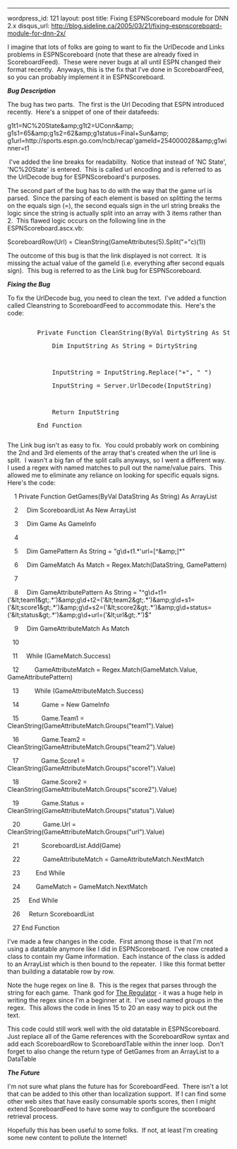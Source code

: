 --- 
wordpress_id: 121
layout: post
title: Fixing ESPNScoreboard module for DNN 2.x
disqus_url: http://blog.sideline.ca/2005/03/21/fixing-espnscoreboard-module-for-dnn-2x/

<p>I imagine that lots of folks are going to want to fix the UrlDecode and Links problems in ESPNScoreboard (note that these are already fixed in ScoreboardFeed).  These were never bugs at all until ESPN changed their format recently.  Anyways, this is the fix that I've done in ScoreboardFeed, so you can probably implement it in ESPNScoreboard.</p>
<p><strong><em>Bug Description</em></strong></p>
<p>The bug has two parts.  The first is the Url Decoding that ESPN introduced recently.  Here's a snippet of one of their datafeeds:</p>
<div>
<p>g1t1=NC%20State&amp;amp;g1t2=UConn&amp;amp;<br />g1s1=65&amp;amp;g1s2=62&amp;amp;g1status=Final+Sun&amp;amp;<br />g1url=http://sports.espn.go.com/ncb/recap'gameId=254000028&amp;amp;g1winner=t1</p></div>
<p> I've added the line breaks for readability.  Notice that instead of 'NC State', 'NC%20State' is entered.  This is called url encoding and is referred to as the UrlDecode bug for ESPNScoreboard's purposes.</p>
<p>The second part of the bug has to do with the way that the game url is parsed.  Since the parsing of each element is based on splitting the terms on the equals sign (=), the second equals sign in the url string breaks the logic since the string is actually split into an array with 3 items rather than 2.  This flawed logic occurs on the following line in the ESPNScoreboard.ascx.vb:</p>
<div>
<p>ScoreboardRow(Url) = CleanString(GameAttributes(5).Split("="c)(1))</p></div>
<p>The outcome of this bug is that the link displayed is not correct.  It is missing the actual value of the gameId (i.e. everything after second equals sign).  This bug is referred to as the Link bug for ESPNScoreboard. </p>
<p><strong><em>Fixing the Bug</em></strong></p>
<p>To fix the UrlDecode bug, you need to clean the text.  I've added a function called Cleanstring to ScoreboardFeed to accommodate this.  Here's the code:</p><pre><div><p>        Private Function CleanString(ByVal DirtyString As String) As String</p><p>            Dim InputString As String = DirtyString </p>
<p>            InputString = InputString.Replace("+", " ")
</p><p>            InputString = Server.UrlDecode(InputString)</p><p>
</p><p>            Return InputString</p><p>        End Function</p></div></pre>
<p>The Link bug isn't as easy to fix.  You could probably work on combining the 2nd and 3rd elements of the array that's created when the url line is split.  I wasn't a big fan of the split calls anyways, so I went a different way.  I used a regex with named matches to pull out the name/value pairs.  This allowed me to eliminate any reliance on looking for specific equals signs.  Here's the code:</p>
<div>
<p>    1 Private Function GetGames(ByVal DataString As String) As ArrayList</p>
<p>    2     Dim ScoreboardList As New ArrayList</p>
<p>    3     Dim Game As GameInfo</p>
<p>    4  </p>
<p>    5     Dim GamePattern As String = "g\d+t1.*'url=[^&amp;amp;]*"</p>
<p>    6     Dim GameMatch As Match = Regex.Match(DataString, GamePattern)</p>
<p>    7  </p>
<p>    8     Dim GameAttributePattern As String = "^g\d+t1=('&amp;lt;team1&amp;gt;.*')&amp;amp;g\d+t2=('&amp;lt;team2&amp;gt;.*')&amp;amp;g\d+s1=('&amp;lt;score1&amp;gt;.*')&amp;amp;g\d+s2=('&amp;lt;score2&amp;gt;.*')&amp;amp;g\d+status=('&amp;lt;status&amp;gt;.*')&amp;amp;g\d+url=('&amp;lt;url&amp;gt;.*')$"</p>
<p>    9     Dim GameAttributeMatch As Match</p>
<p>   10  </p>
<p>   11     While (GameMatch.Success)</p>
<p>   12         GameAttributeMatch = Regex.Match(GameMatch.Value, GameAttributePattern)</p>
<p>   13         While (GameAttributeMatch.Success)</p>
<p>   14             Game = New GameInfo</p>
<p>   15             Game.Team1 = CleanString(GameAttributeMatch.Groups("team1").Value)</p>
<p>   16             Game.Team2 = CleanString(GameAttributeMatch.Groups("team2").Value)</p>
<p>   17             Game.Score1 = CleanString(GameAttributeMatch.Groups("score1").Value)</p>
<p>   18             Game.Score2 = CleanString(GameAttributeMatch.Groups("score2").Value)</p>
<p>   19             Game.Status = CleanString(GameAttributeMatch.Groups("status").Value)</p>
<p>   20             Game.Url = CleanString(GameAttributeMatch.Groups("url").Value)</p>
<p>   21             ScoreboardList.Add(Game)</p>
<p>   22             GameAttributeMatch = GameAttributeMatch.NextMatch</p>
<p>   23         End While</p>
<p>   24         GameMatch = GameMatch.NextMatch</p>
<p>   25     End While</p>
<p>   26     Return ScoreboardList</p>
<p>   27 End Function</p></div>
<p>I've made a few changes in the code.  First among those is that I'm not using a datatable anymore like I did in ESPNScoreboard.  I've now created a class to contain my Game information.  Each instance of the class is added to an ArrayList which is then bound to the repeater.  I like this format better than building a datatable row by row.</p>
<p>Note the huge regex on line 8.  This is the regex that parses through the string for each game.  Thank god for <a href="http://regex.osherove.com/">The Regulator</a> - it was a huge help in writing the regex since I'm a beginner at it.  I've used named groups in the regex.  This allows the code in lines 15 to 20 an easy way to pick out the text.</p>
<p>This code could still work well with the old datatable in ESPNScoreboard.  Just replace all of the Game references with the ScoreboardRow syntax and add each ScoreboardRow to ScoreboardTable within the inner loop.  Don't forget to also change the return type of GetGames from an ArrayList to a DataTable</p>
<p><strong><em>The Future</em></strong></p>
<p>I'm not sure what plans the future has for ScoreboardFeed.  There isn't a lot that can be added to this other than localization support.  If I can find some other web sites that have easily consumable sports scores, then I might extend ScoreboardFeed to have some way to configure the scoreboard retrieval process.</p>
<p>Hopefully this has been useful to some folks.  If not, at least I'm creating some new content to pollute the Internet!</p>
